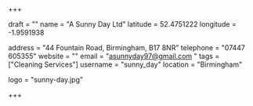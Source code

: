 +++

draft = ""
name = "A Sunny Day Ltd"
latitude = 52.4751222
longitude = -1.9591938

address = "44 Fountain Road, Birmingham, B17 8NR"
telephone = "07447 605355"
website = ""
email = "asunnyday97@gmail.com "
tags = ["Cleaning Services"]
username = "sunny_day"
location = "Birmingham"

logo = "sunny-day.jpg"
 
+++
